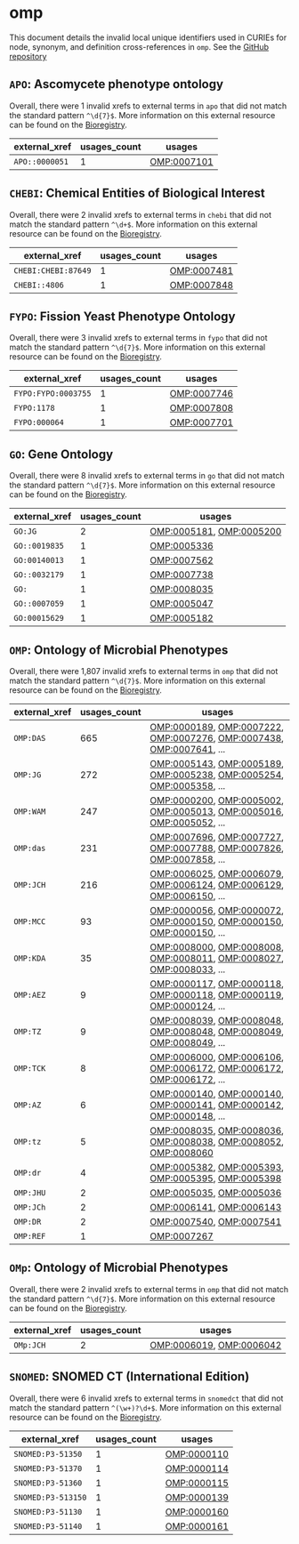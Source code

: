 # omp

This document details the invalid local unique identifiers used in CURIEs
for node, synonym, and definition cross-references in `omp`. See the [GitHub repository](https://github.com/microbialphenotypes/OMP-ontology)


## `APO`: Ascomycete phenotype ontology

Overall, there were 1 invalid
xrefs to external terms in `apo` that did not match the standard
pattern `^\d{7}$`. More information on this
external resource can be found on the
[Bioregistry](https://bioregistry.io/apo).

| external_xref   |   usages_count | usages                                            |
|-----------------|----------------|---------------------------------------------------|
| `APO::0000051`  |              1 | [OMP:0007101](https://bioregistry.io/OMP:0007101) |

## `CHEBI`: Chemical Entities of Biological Interest

Overall, there were 2 invalid
xrefs to external terms in `chebi` that did not match the standard
pattern `^\d+$`. More information on this
external resource can be found on the
[Bioregistry](https://bioregistry.io/chebi).

| external_xref       |   usages_count | usages                                            |
|---------------------|----------------|---------------------------------------------------|
| `CHEBI:CHEBI:87649` |              1 | [OMP:0007481](https://bioregistry.io/OMP:0007481) |
| `CHEBI::4806`       |              1 | [OMP:0007848](https://bioregistry.io/OMP:0007848) |

## `FYPO`: Fission Yeast Phenotype Ontology

Overall, there were 3 invalid
xrefs to external terms in `fypo` that did not match the standard
pattern `^\d{7}$`. More information on this
external resource can be found on the
[Bioregistry](https://bioregistry.io/fypo).

| external_xref       |   usages_count | usages                                            |
|---------------------|----------------|---------------------------------------------------|
| `FYPO:FYPO:0003755` |              1 | [OMP:0007746](https://bioregistry.io/OMP:0007746) |
| `FYPO:1178`         |              1 | [OMP:0007808](https://bioregistry.io/OMP:0007808) |
| `FYPO:000064`       |              1 | [OMP:0007701](https://bioregistry.io/OMP:0007701) |

## `GO`: Gene Ontology

Overall, there were 8 invalid
xrefs to external terms in `go` that did not match the standard
pattern `^\d{7}$`. More information on this
external resource can be found on the
[Bioregistry](https://bioregistry.io/go).

| external_xref   |   usages_count | usages                                                                                               |
|-----------------|----------------|------------------------------------------------------------------------------------------------------|
| `GO:JG`         |              2 | [OMP:0005181](https://bioregistry.io/OMP:0005181), [OMP:0005200](https://bioregistry.io/OMP:0005200) |
| `GO::0019835`   |              1 | [OMP:0005336](https://bioregistry.io/OMP:0005336)                                                    |
| `GO:00140013`   |              1 | [OMP:0007562](https://bioregistry.io/OMP:0007562)                                                    |
| `GO::0032179`   |              1 | [OMP:0007738](https://bioregistry.io/OMP:0007738)                                                    |
| `GO:`           |              1 | [OMP:0008035](https://bioregistry.io/OMP:0008035)                                                    |
| `GO::0007059`   |              1 | [OMP:0005047](https://bioregistry.io/OMP:0005047)                                                    |
| `GO:00015629`   |              1 | [OMP:0005182](https://bioregistry.io/OMP:0005182)                                                    |

## `OMP`: Ontology of Microbial Phenotypes

Overall, there were 1,807 invalid
xrefs to external terms in `omp` that did not match the standard
pattern `^\d{7}$`. More information on this
external resource can be found on the
[Bioregistry](https://bioregistry.io/omp).

| external_xref   |   usages_count | usages                                                                                                                                                                                                                                                             |
|-----------------|----------------|--------------------------------------------------------------------------------------------------------------------------------------------------------------------------------------------------------------------------------------------------------------------|
| `OMP:DAS`       |            665 | [OMP:0000189](https://bioregistry.io/OMP:0000189), [OMP:0007222](https://bioregistry.io/OMP:0007222), [OMP:0007276](https://bioregistry.io/OMP:0007276), [OMP:0007438](https://bioregistry.io/OMP:0007438), [OMP:0007641](https://bioregistry.io/OMP:0007641), ... |
| `OMP:JG`        |            272 | [OMP:0005143](https://bioregistry.io/OMP:0005143), [OMP:0005189](https://bioregistry.io/OMP:0005189), [OMP:0005238](https://bioregistry.io/OMP:0005238), [OMP:0005254](https://bioregistry.io/OMP:0005254), [OMP:0005358](https://bioregistry.io/OMP:0005358), ... |
| `OMP:WAM`       |            247 | [OMP:0000200](https://bioregistry.io/OMP:0000200), [OMP:0005002](https://bioregistry.io/OMP:0005002), [OMP:0005013](https://bioregistry.io/OMP:0005013), [OMP:0005016](https://bioregistry.io/OMP:0005016), [OMP:0005052](https://bioregistry.io/OMP:0005052), ... |
| `OMP:das`       |            231 | [OMP:0007696](https://bioregistry.io/OMP:0007696), [OMP:0007727](https://bioregistry.io/OMP:0007727), [OMP:0007788](https://bioregistry.io/OMP:0007788), [OMP:0007826](https://bioregistry.io/OMP:0007826), [OMP:0007858](https://bioregistry.io/OMP:0007858), ... |
| `OMP:JCH`       |            216 | [OMP:0006025](https://bioregistry.io/OMP:0006025), [OMP:0006079](https://bioregistry.io/OMP:0006079), [OMP:0006124](https://bioregistry.io/OMP:0006124), [OMP:0006129](https://bioregistry.io/OMP:0006129), [OMP:0006150](https://bioregistry.io/OMP:0006150), ... |
| `OMP:MCC`       |             93 | [OMP:0000056](https://bioregistry.io/OMP:0000056), [OMP:0000072](https://bioregistry.io/OMP:0000072), [OMP:0000150](https://bioregistry.io/OMP:0000150), [OMP:0000150](https://bioregistry.io/OMP:0000150), [OMP:0000150](https://bioregistry.io/OMP:0000150), ... |
| `OMP:KDA`       |             35 | [OMP:0008000](https://bioregistry.io/OMP:0008000), [OMP:0008008](https://bioregistry.io/OMP:0008008), [OMP:0008011](https://bioregistry.io/OMP:0008011), [OMP:0008027](https://bioregistry.io/OMP:0008027), [OMP:0008033](https://bioregistry.io/OMP:0008033), ... |
| `OMP:AEZ`       |              9 | [OMP:0000117](https://bioregistry.io/OMP:0000117), [OMP:0000118](https://bioregistry.io/OMP:0000118), [OMP:0000118](https://bioregistry.io/OMP:0000118), [OMP:0000119](https://bioregistry.io/OMP:0000119), [OMP:0000124](https://bioregistry.io/OMP:0000124), ... |
| `OMP:TZ`        |              9 | [OMP:0008039](https://bioregistry.io/OMP:0008039), [OMP:0008048](https://bioregistry.io/OMP:0008048), [OMP:0008048](https://bioregistry.io/OMP:0008048), [OMP:0008049](https://bioregistry.io/OMP:0008049), [OMP:0008049](https://bioregistry.io/OMP:0008049), ... |
| `OMP:TCK`       |              8 | [OMP:0006000](https://bioregistry.io/OMP:0006000), [OMP:0006106](https://bioregistry.io/OMP:0006106), [OMP:0006172](https://bioregistry.io/OMP:0006172), [OMP:0006172](https://bioregistry.io/OMP:0006172), [OMP:0006172](https://bioregistry.io/OMP:0006172), ... |
| `OMP:AZ`        |              6 | [OMP:0000140](https://bioregistry.io/OMP:0000140), [OMP:0000140](https://bioregistry.io/OMP:0000140), [OMP:0000141](https://bioregistry.io/OMP:0000141), [OMP:0000142](https://bioregistry.io/OMP:0000142), [OMP:0000148](https://bioregistry.io/OMP:0000148), ... |
| `OMP:tz`        |              5 | [OMP:0008035](https://bioregistry.io/OMP:0008035), [OMP:0008036](https://bioregistry.io/OMP:0008036), [OMP:0008038](https://bioregistry.io/OMP:0008038), [OMP:0008052](https://bioregistry.io/OMP:0008052), [OMP:0008060](https://bioregistry.io/OMP:0008060)      |
| `OMP:dr`        |              4 | [OMP:0005382](https://bioregistry.io/OMP:0005382), [OMP:0005393](https://bioregistry.io/OMP:0005393), [OMP:0005395](https://bioregistry.io/OMP:0005395), [OMP:0005398](https://bioregistry.io/OMP:0005398)                                                         |
| `OMP:JHU`       |              2 | [OMP:0005035](https://bioregistry.io/OMP:0005035), [OMP:0005036](https://bioregistry.io/OMP:0005036)                                                                                                                                                               |
| `OMP:JCh`       |              2 | [OMP:0006141](https://bioregistry.io/OMP:0006141), [OMP:0006143](https://bioregistry.io/OMP:0006143)                                                                                                                                                               |
| `OMP:DR`        |              2 | [OMP:0007540](https://bioregistry.io/OMP:0007540), [OMP:0007541](https://bioregistry.io/OMP:0007541)                                                                                                                                                               |
| `OMP:REF`       |              1 | [OMP:0007267](https://bioregistry.io/OMP:0007267)                                                                                                                                                                                                                  |

## `OMp`: Ontology of Microbial Phenotypes

Overall, there were 2 invalid
xrefs to external terms in `omp` that did not match the standard
pattern `^\d{7}$`. More information on this
external resource can be found on the
[Bioregistry](https://bioregistry.io/omp).

| external_xref   |   usages_count | usages                                                                                               |
|-----------------|----------------|------------------------------------------------------------------------------------------------------|
| `OMp:JCH`       |              2 | [OMP:0006019](https://bioregistry.io/OMP:0006019), [OMP:0006042](https://bioregistry.io/OMP:0006042) |

## `SNOMED`: SNOMED CT (International Edition)

Overall, there were 6 invalid
xrefs to external terms in `snomedct` that did not match the standard
pattern `^(\w+)?\d+$`. More information on this
external resource can be found on the
[Bioregistry](https://bioregistry.io/snomedct).

| external_xref      |   usages_count | usages                                            |
|--------------------|----------------|---------------------------------------------------|
| `SNOMED:P3-51350`  |              1 | [OMP:0000110](https://bioregistry.io/OMP:0000110) |
| `SNOMED:P3-51370`  |              1 | [OMP:0000114](https://bioregistry.io/OMP:0000114) |
| `SNOMED:P3-51360`  |              1 | [OMP:0000115](https://bioregistry.io/OMP:0000115) |
| `SNOMED:P3-513150` |              1 | [OMP:0000139](https://bioregistry.io/OMP:0000139) |
| `SNOMED:P3-51130`  |              1 | [OMP:0000160](https://bioregistry.io/OMP:0000160) |
| `SNOMED:P3-51140`  |              1 | [OMP:0000161](https://bioregistry.io/OMP:0000161) |

